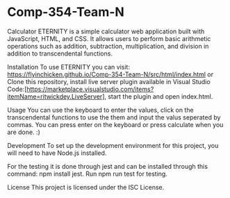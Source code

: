 # Comp-354-Team-N

Calculator
ETERNITY is a simple calculator web application built with JavaScript, HTML, and CSS. It allows users to perform basic arithmetic operations such as addition, subtraction, multiplication, and division in addition to transcendental functions.

Installation
To use ETERNITY you can visit:
  https://flyinchicken.github.io/Comp-354-Team-N/src/html/index.html or
  Clone this repository, install live server plugin available in Visual Studio Code:[https://marketplace.visualstudio.com/items?itemName=ritwickdey.LiveServer], start the plugin and open index.html.

Usage
You can use the keyboard to enter the values, click on the transcendental functions to use the them and input the valus seperated by commas. You can press enter on the keyboard or press calculate when you are done. :)

Development
To set up the development environment for this project, you will need to have Node.js installed.

For the testing it is done through jest and can be installed through this command: npm install jest. Run npm run test for testing.

License
This project is licensed under the ISC License.
